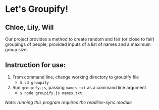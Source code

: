 # Let's Groupify!
## Chloe, Lily, Will

Our project provides a method to create random and fair (or close to fair) groupings of people, provided inputs of a list of names and a maximum group size.

## Instruction for use:
1. From command line, change working directory to groupify file
    - `$ cd groupify`
2. Run `groupify.js`, passing `names.txt` as a command line argument
    - `$ node groupify.js names.txt`




*Note: running this program requires the readline-sync module*




